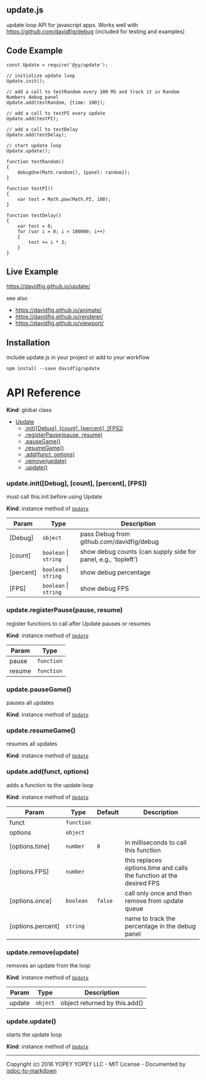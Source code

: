 ## update.js
update loop API for javascript apps. Works well with https://github.com/davidfig/debug (included for testing and examples)

## Code Example

    const Update = require('@yy/update');

    // initialize update loop
    Update.init();

    // add a call to testRandom every 100 MS and track it in Random Numbers debug panel
    Update.add(testRandom, {time: 100});

    // add a call to testPI every update
    Update.add(testPI);

    // add a call to testDelay
    Update.add(testDelay);

    // start update loop
    Update.update();

    function testRandom()
    {
        debugOne(Math.random(), {panel: random});
    }

    function testPI()
    {
        var test = Math.pow(Math.PI, 100);
    }

    function testDelay()
    {
        var test = 0;
        for (var i = 0; i < 100000; i++)
        {
            test += i * 3;
        }
    }

## Live Example
https://davidfig.github.io/update/

see also

* https://davidfig.github.io/animate/
* https://davidfig.github.io/renderer/
* https://davidfig.github.io/viewport/

## Installation
include update.js in your project or add to your workflow

    npm install --save davidfig/update

# API Reference
**Kind**: global class  

* [Update](#Update)
    * [.init([Debug], [count], [percent], [FPS])](#Update+init)
    * [.registerPause(pause, resume)](#Update+registerPause)
    * [.pauseGame()](#Update+pauseGame)
    * [.resumeGame()](#Update+resumeGame)
    * [.add(funct, options)](#Update+add)
    * [.remove(update)](#Update+remove)
    * [.update()](#Update+update)

<a name="Update+init"></a>

### update.init([Debug], [count], [percent], [FPS])
must call this.init before using Update

**Kind**: instance method of <code>[Update](#Update)</code>  

| Param | Type | Description |
| --- | --- | --- |
| [Debug] | <code>object</code> | pass Debug from github.com/davidfig/debug |
| [count] | <code>boolean</code> &#124; <code>string</code> | show debug counts (can supply side for panel, e.g., 'topleft') |
| [percent] | <code>boolean</code> &#124; <code>string</code> | show debug percentage |
| [FPS] | <code>boolean</code> &#124; <code>string</code> | show debug FPS |

<a name="Update+registerPause"></a>

### update.registerPause(pause, resume)
register functions to call after Update pauses or resumes

**Kind**: instance method of <code>[Update](#Update)</code>  

| Param | Type |
| --- | --- |
| pause | <code>function</code> | 
| resume | <code>function</code> | 

<a name="Update+pauseGame"></a>

### update.pauseGame()
pauses all updates

**Kind**: instance method of <code>[Update](#Update)</code>  
<a name="Update+resumeGame"></a>

### update.resumeGame()
resumes all updates

**Kind**: instance method of <code>[Update](#Update)</code>  
<a name="Update+add"></a>

### update.add(funct, options)
adds a function to the update loop

**Kind**: instance method of <code>[Update](#Update)</code>  

| Param | Type | Default | Description |
| --- | --- | --- | --- |
| funct | <code>function</code> |  |  |
| options | <code>object</code> |  |  |
| [options.time] | <code>number</code> | <code>0</code> | in milliseconds to call this function |
| [options.FPS] | <code>number</code> |  | this replaces options.time and calls the function at the desired FPS |
| [options.once] | <code>boolean</code> | <code>false</code> | call only once and then remove from update queue |
| [options.percent] | <code>string</code> |  | name to track the percentage in the debug panel |

<a name="Update+remove"></a>

### update.remove(update)
removes an update from the loop

**Kind**: instance method of <code>[Update](#Update)</code>  

| Param | Type | Description |
| --- | --- | --- |
| update | <code>object</code> | object returned by this.add() |

<a name="Update+update"></a>

### update.update()
starts the update loop

**Kind**: instance method of <code>[Update](#Update)</code>  

* * *

Copyright (c) 2016 YOPEY YOPEY LLC - MIT License - Documented by [jsdoc-to-markdown](https://github.com/75lb/jsdoc-to-markdown)